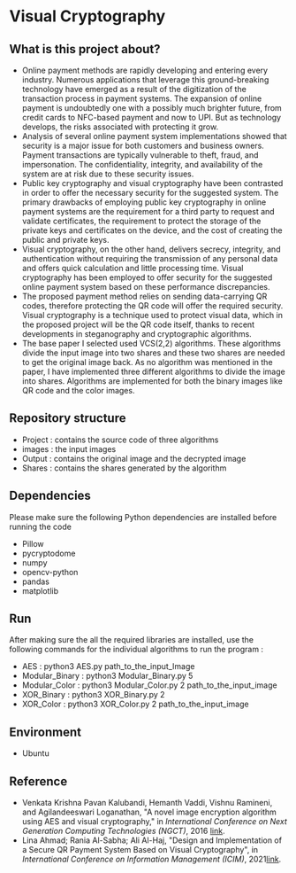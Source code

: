 # Visual Cryptography


## What is this project about?
- Online payment methods are rapidly developing and entering every industry. Numerous applications that leverage this ground-breaking technology have emerged as a result of the digitization of the transaction process in payment systems. The expansion of online payment is undoubtedly one with a possibly much brighter future, from credit cards to NFC-based payment and now to UPI. But as technology develops, the risks associated with protecting it grow.
-  Analysis of several online payment system implementations showed that security is a major issue for both customers and business owners. Payment transactions are typically vulnerable to theft, fraud, and impersonation. The confidentiality, integrity, and availability of the system are at risk due to these security issues.
- Public key cryptography and visual cryptography have been contrasted in order to offer the necessary security for the suggested system. The primary drawbacks of employing public key cryptography in online payment systems are the requirement for a third party to request and validate certificates, the requirement to protect the storage of the private keys and certificates on the device, and the cost of creating the public and private keys. 
- Visual cryptography, on the other hand, delivers secrecy, integrity, and authentication without requiring the transmission of any personal data and offers quick calculation and little processing time. Visual cryptography has been employed to offer security for the suggested online payment system based on these performance discrepancies.
- The proposed payment method relies on sending data-carrying QR codes, therefore protecting the QR code will offer the required security. Visual cryptography is a technique used to protect visual data, which in the proposed project will be the QR code itself, thanks to recent developments in steganography and cryptographic algorithms.
- The base paper I selected used VCS(2,2) algorithms. These algorithms divide the input image into two shares and these two shares are needed to get the original image back. As no algorithm was mentioned in the paper, I have implemented three different algorithms to divide the image into shares. Algorithms are implemented for both the binary images like QR code and the color images.


## Repository structure
- Project : contains the source code of three algorithms
- images : the input images
- Output : contains the original image and the decrypted image 
- Shares : contains the shares generated by the algorithm


## Dependencies
Please make sure the following Python dependencies are installed before running the code
- Pillow
- pycryptodome
- numpy
- opencv-python
- pandas
- matplotlib


## Run
After making sure the all the required libraries are installed, use the following commands for the individual algorithms to run the program : 
- AES : python3 AES.py path_to_the_input_Image
- Modular_Binary : python3 Modular_Binary.py 5
- Modular_Color : python3 Modular_Color.py 2 path_to_the_input_image
- XOR_Binary : python3 XOR_Binary.py 2
- XOR_Color : python3 XOR_Color.py 2 path_to_the_input_image


## Environment
- Ubuntu


## Reference
- Venkata Krishna Pavan Kalubandi, Hemanth Vaddi, Vishnu Ramineni, and Agilandeeswari Loganathan, "A novel image encryption algorithm using AES and visual cryptography," in *International Conference on Next Generation Computing Technologies (NGCT)*, 2016 [link](https://ieeexplore.ieee.org/document/7877521).
- Lina Ahmad; Rania Al-Sabha; Ali Al-Haj, "Design and Implementation of a Secure QR Payment System Based on Visual Cryptography", in *International Conference on Information Management (ICIM)*, 2021[link](https://ieeexplore.ieee.org/document/9417129).



